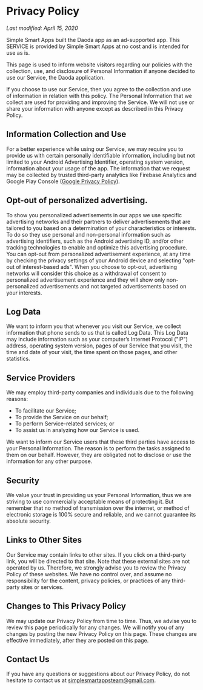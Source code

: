 # Privacy Policy
_Last modified: April 15, 2020_

Simple Smart Apps built the Daoda app as an ad-supported app. This SERVICE is provided by Simple Smart Apps at no cost and is intended for use as is.

This page is used to inform website visitors regarding our policies with the collection, use, and disclosure of Personal Information if anyone decided to use our Service, the Daoda application.

If you choose to use our Service, then you agree to the collection and use of information in relation with this policy. The Personal Information that we collect are used for providing and improving the Service. We will not use or share your information with anyone except as described in this Privacy Policy.

## Information Collection and Use

For a better experience while using our Service, we may require you to provide us with certain personally identifiable information, including but not limited to your Android Advertising Identifier, operating system version, information about your usage of the app. The information that we request may be collected by trusted third-party analytics like Firebase Analytics and Google Play Console ([Google Privacy Policy](https://policies.google.com/privacy)).

## Opt-out of personalized advertising.

To show you personalized advertisements in our apps we use specific advertising networks and their partners to deliver advertisements that are tailored to you based on a determination of your characteristics or interests. To do so they use personal and non-personal information such as advertising identifiers, such as the Android advertising ID, and/or other tracking technologies to enable and optimize this advertising procedure.
You can opt-out from personalized advertisement experience, at any time by checking the privacy settings of your Android device and selecting "opt-out of interest-based ads". When you choose to opt-out, advertising networks will consider this choice as a withdrawal of consent to personalized advertisement experience and they will show only non-personalized advertisements and not targeted advertisements based on your interests. 

## Log Data

We want to inform you that whenever you visit our Service, we collect information that phone sends to us that is called Log Data. This Log Data may include information such as your computer’s Internet Protocol ("IP") address, operating system version, pages of our Service that you visit, the time and date of your visit, the time spent on those pages, and other statistics.

## Service Providers

We may employ third-party companies and individuals due to the following reasons:

*   To facilitate our Service;
*   To provide the Service on our behalf;
*   To perform Service-related services; or
*   To assist us in analyzing how our Service is used.

We want to inform our Service users that these third parties have access to your Personal Information. The reason is to perform the tasks assigned to them on our behalf. However, they are obligated not to disclose or use the information for any other purpose.

## Security

We value your trust in providing us your Personal Information, thus we are striving to use commercially acceptable means of protecting it. But remember that no method of transmission over the internet, or method of electronic storage is 100% secure and reliable, and we cannot guarantee its absolute security.

## Links to Other Sites

Our Service may contain links to other sites. If you click on a third-party link, you will be directed to that site. Note that these external sites are not operated by us. Therefore, we strongly advise you to review the Privacy Policy of these websites. We have no control over, and assume no responsibility for the content, privacy policies, or practices of any third-party sites or services.

## Changes to This Privacy Policy

We may update our Privacy Policy from time to time. Thus, we advise you to review this page periodically for any changes. We will notify you of any changes by posting the new Privacy Policy on this page. These changes are effective immediately, after they are posted on this page.

## Contact Us

If you have any questions or suggestions about our Privacy Policy, do not hesitate to contact us at <simplesmartappsteam@gmail.com>.
